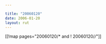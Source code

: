 ```yaml
---

title: "20060120"
date: 2006-01-20
layout: rut
---
```


[[!map pages="20060120/* and ! 20060120/*/*"]]
